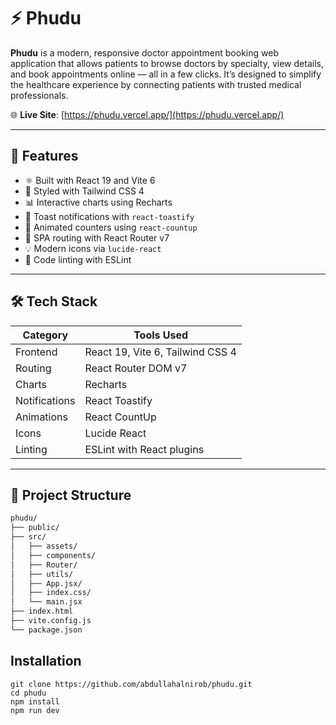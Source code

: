 # ⚡ Phudu

**Phudu** is a modern, responsive doctor appointment booking web application that allows patients to browse doctors by specialty, view details, and book appointments online — all in a few clicks. It’s designed to simplify the healthcare experience by connecting patients with trusted medical professionals.

🌐 **Live Site**: [https://phudu.vercel.app/](https://phudu.vercel.app/)

---

## 🚀 Features

- ⚛️ Built with React 19 and Vite 6
- 🎨 Styled with Tailwind CSS 4
- 📊 Interactive charts using Recharts
- 🔔 Toast notifications with `react-toastify`
- 🔢 Animated counters using `react-countup`
- 🧭 SPA routing with React Router v7
- 💡 Modern icons via `lucide-react`
- 🧼 Code linting with ESLint

---


## 🛠️ Tech Stack

| Category       | Tools Used                                     |
|----------------|------------------------------------------------|
| Frontend       | React 19, Vite 6, Tailwind CSS 4               |
| Routing        | React Router DOM v7                            |
| Charts         | Recharts                                       |
| Notifications  | React Toastify                                 |
| Animations     | React CountUp                                  |
| Icons          | Lucide React                                   |
| Linting        | ESLint with React plugins                      |

---

## 📁 Project Structure

```bash
phudu/
├── public/
├── src/
│   ├── assets/
│   ├── components/
│   ├── Router/
│   ├── utils/
│   ├── App.jsx/
│   ├── index.css/
│   └── main.jsx
├── index.html
├── vite.config.js
└── package.json
```
## Installation

```
git clone https://github.com/abdullahalnirob/phudu.git
cd phudu
npm install
npm run dev

```
